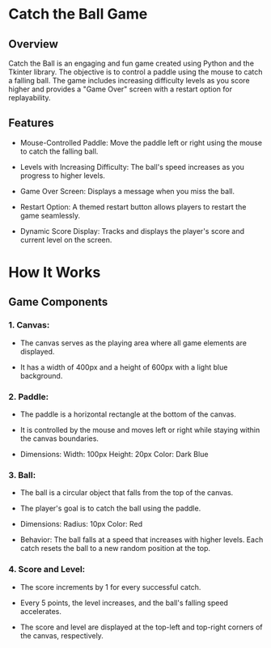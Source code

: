 # Catch the Ball Game

## Overview
Catch the Ball is an engaging and fun game created using Python and the Tkinter library. The objective is to control a paddle using the mouse to catch a falling ball. The game includes increasing difficulty levels as you score higher and provides a "Game Over" screen with a restart option for replayability.

## Features
- Mouse-Controlled Paddle: Move the paddle left or right using the mouse to catch the falling ball.

- Levels with Increasing Difficulty: The ball's speed increases as you progress to higher levels.

- Game Over Screen: Displays a message when you miss the ball.

- Restart Option: A themed restart button allows players to restart the game seamlessly.

- Dynamic Score Display: Tracks and displays the player's score and current level on the screen.

# How It Works

## Game Components

### 1. Canvas:
- The canvas serves as the playing area where all game elements are displayed.

- It has a width of 400px and a height of 600px with a light blue background.

### 2. Paddle:
- The paddle is a horizontal rectangle at the bottom of the canvas.

- It is controlled by the mouse and moves left or right while staying within the canvas boundaries.

- Dimensions:
Width: 100px
Height: 20px
Color: Dark Blue

### 3. Ball:
- The ball is a circular object that falls from the top of the canvas.

- The player's goal is to catch the ball using the paddle.

- Dimensions:
Radius: 10px
Color: Red

- Behavior: The ball falls at a speed that increases with higher levels. Each catch resets the ball to a new random position at the top.

### 4. Score and Level:
- The score increments by 1 for every successful catch.

- Every 5 points, the level increases, and the ball's falling speed accelerates.

- The score and level are displayed at the top-left and top-right corners of the canvas, respectively.


